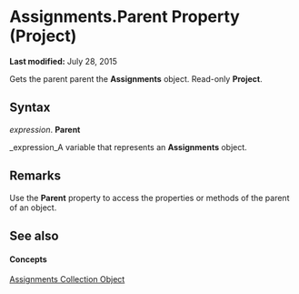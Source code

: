 
# Assignments.Parent Property (Project)

 **Last modified:** July 28, 2015

Gets the parent parent the  **Assignments** object. Read-only **Project**.

## Syntax

 _expression_. **Parent**

 _expression_A variable that represents an  **Assignments** object.


## Remarks

Use the  **Parent** property to access the properties or methods of the parent of an object.


## See also


#### Concepts


 [Assignments Collection Object](83661095-030c-0488-5763-320b6de6f381.md)
